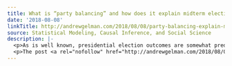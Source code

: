 ```yaml
---
title: What is “party balancing” and how does it explain midterm elections?
date: '2018-08-08'
linkTitle: http://andrewgelman.com/2018/08/08/party-balancing-explain-midterm-elections/
source: Statistical Modeling, Causal Inference, and Social Science
description: |-
  <p>As is well known, presidential election outcomes are somewhat predictable based on economic performance. Votes for the U.S. Congress, are to a large part determined by party balancing. Right now, the Republicans control the executive branch, both houses of congress, and the judiciary, so it makes sense that voters are going to swing toward the [&#8230;]</p>
  <p>The post <a rel="nofollow" href="http://andrewgelman.com/2018/08/08/party-balancing-explain-midterm-elections/">What is &#8220;party b
---
```


